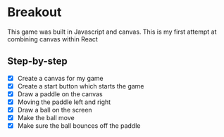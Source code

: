 # Breakout
This game was built in Javascript and canvas. This is my first attempt at combining canvas within React

## Step-by-step
- [x] Create a canvas for my game
- [x] Create a start button which starts the game    
- [x] Draw a paddle on the canvas
- [x] Moving the paddle left and right
- [x] Draw a ball on the screen
- [x] Make the ball move 
- [x] Make sure the ball bounces off the paddle